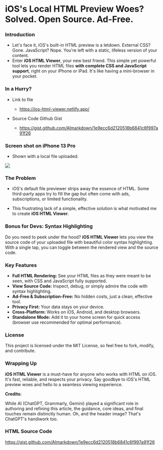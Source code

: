 # iOS's Local HTML Preview Woes? Solved. Open Source. Ad-Free.

### Introduction

- Let's face it, iOS's built-in HTML preview is a letdown. External CSS? Gone. JavaScript? Nope. You're left with a static, lifeless version of your content.
- Enter **iOS HTML Viewer**, your new best friend. This simple yet powerful tool lets you render HTML files **with complete CSS and JavaScript support**, right on your iPhone or iPad. It's like having a mini-browser in your pocket.

### In a Hurry?

- Link to file

  - https://ios-html-viewer.netlify.app/

- Source Code Github Gist
  - https://gist.github.com/AImarkdown/1e9ecc6d2120518b6841c6f997a91f26

### Screen shot on iPhone 13 Pro

- Shown with a local file uploaded.

![](https://ios-html-viewer.netlify.app/images/screenshot-ios-html-viewer.jpg)

### The Problem

- iOS's default file previewer strips away the essence of HTML. Some third-party apps try to fill the gap but often come with ads, subscriptions, or limited functionality.

- This frustrating lack of a simple, effective solution is what motivated me to create **iOS HTML Viewer**.

### Bonus for Devs: Syntax Highlighting

Do you need to peek under the hood? **iOS HTML Viewer** lets you view the source code of your uploaded file with beautiful color syntax highlighting. With a single tap, you can toggle between the rendered view and the source code.

### Key Features

- **Full HTML Rendering:** See your HTML files as they were meant to be seen, with CSS and JavaScript fully supported.
- **View Source Code:** Inspect, debug, or simply admire the code with syntax highlighting.
- **Ad-Free & Subscription-Free:** No hidden costs, just a clean, effective tool.
- **Privacy First:** Your data stays on your device.
- **Cross-Platform:** Works on iOS, Android, and desktop browsers.
- **Standalone Mode:** Add it to your home screen for quick access (browser use recommended for optimal performance).

### License

This project is licensed under the MIT License, so feel free to fork, modify, and contribute.

### Wrapping Up

**iOS HTML Viewer** is a must-have for anyone who works with HTML on iOS. It's fast, reliable, and respects your privacy. Say goodbye to iOS's HTML preview woes and hello to a seamless viewing experience.

**Credits:**

While AI (ChatGPT, Grammarly, Gemini) played a significant role in authoring and refining this article, the guidance, core ideas, and final touches remain distinctly human. Oh, and the header image? That's ChatGPT's handiwork too.

### HTML Source Code

https://gist.github.com/AImarkdown/1e9ecc6d2120518b6841c6f997a91f26
